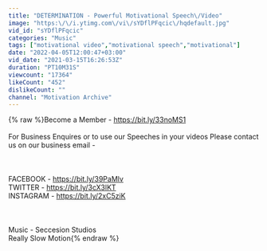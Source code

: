 ```yaml
---
title: "DETERMINATION - Powerful Motivational Speech\/Video"
image: "https:\/\/i.ytimg.com\/vi\/sYDflPFqcic\/hqdefault.jpg"
vid_id: "sYDflPFqcic"
categories: "Music"
tags: ["motivational video","motivational speech","motivational"]
date: "2022-04-05T12:00:47+03:00"
vid_date: "2021-03-15T16:26:53Z"
duration: "PT10M31S"
viewcount: "17364"
likeCount: "452"
dislikeCount: ""
channel: "Motivation Archive"
---
```

{% raw %}Become a Member - <a rel="nofollow" target="blank" href="https://bit.ly/33noMS1">https://bit.ly/33noMS1</a><br /><br />For Business Enquires or to use our Speeches in your videos Please contact us on our business email - <br /><br /><br /><br />FACEBOOK - <a rel="nofollow" target="blank" href="https://bit.ly/39PaMlv">https://bit.ly/39PaMlv</a><br />TWITTER - <a rel="nofollow" target="blank" href="https://bit.ly/3cX3lKT">https://bit.ly/3cX3lKT</a><br />INSTAGRAM - <a rel="nofollow" target="blank" href="https://bit.ly/2xC5ziK">https://bit.ly/2xC5ziK</a><br /><br /><br /><br />Music - Seccesion Studios<br />Really Slow Motion{% endraw %}
